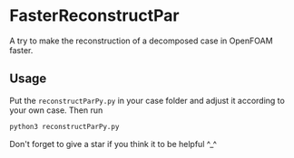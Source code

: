 # FasterReconstructPar
A try to make the reconstruction of a decomposed case in OpenFOAM faster.

## Usage
Put the `reconstructParPy.py` in your case folder and adjust it according to your own case. Then run
```sh
python3 reconstructParPy.py
```

Don't forget to give a star if you think it to be helpful ^_^
